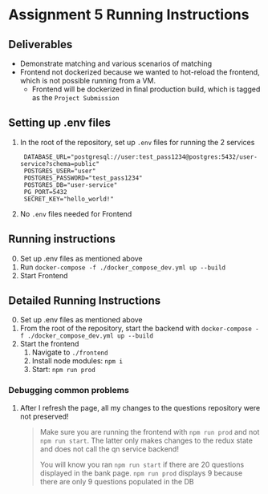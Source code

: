 # Assignment 5 Running Instructions

## Deliverables

- Demonstrate matching and various scenarios of matching
- Frontend not dockerized because we wanted to hot-reload the frontend, which is not possible running from a VM.
  - Frontend will be dockerized in final production build, which is tagged as the `Project Submission`

## Setting up .env files
1. In the root of the repository, set up `.env` files for running the 2 services
   ```.env
    DATABASE_URL="postgresql://user:test_pass1234@postgres:5432/user-service?schema=public"
    POSTGRES_USER="user"
    POSTGRES_PASSWORD="test_pass1234"
    POSTGRES_DB="user-service"
    PG_PORT=5432
    SECRET_KEY="hello_world!"
   ```

2. No `.env` files needed for Frontend

## Running instructions
0. Set up .env files as mentioned above
1. Run `docker-compose -f ./docker_compose_dev.yml up --build`
2. Start Frontend

## Detailed Running Instructions
0. Set up .env files as mentioned above
1. From the root of the repository, start the backend with `docker-compose -f ./docker_compose_dev.yml up --build`
2. Start the frontend
   1. Navigate to `./frontend`
   2. Install node modules: `npm i`
   3. Start: `npm run prod`

### Debugging common problems

1. After I refresh the page, all my changes to the questions repository were not preserved!
   > Make sure you are running the frontend with `npm run prod` and not `npm run start`. The latter only makes changes to the redux state and does not call the qn service backend!
   >
   > You will know you ran `npm run start` if there are 20 questions displayed in the bank page. 
   > `npm run prod` displays 9 because there are only 9 questions populated in the DB